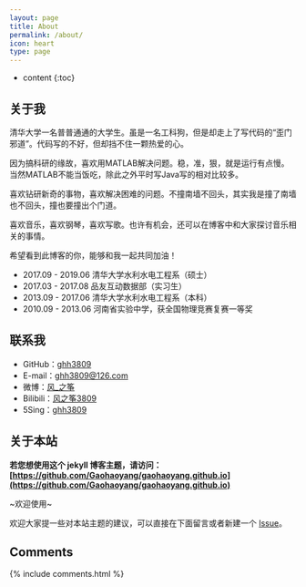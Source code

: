 ```yaml
---
layout: page
title: About
permalink: /about/
icon: heart
type: page
---
```


* content
{:toc}

## 关于我

清华大学一名普普通通的大学生。虽是一名工科狗，但是却走上了写代码的“歪门邪道”。代码写的不好，但却挡不住一颗热爱的心。

因为搞科研的缘故，喜欢用MATLAB解决问题。稳，准，狠，就是运行有点慢。当然MATLAB不能当饭吃，除此之外平时写Java写的相对比较多。

喜欢钻研新奇的事物，喜欢解决困难的问题。不撞南墙不回头，其实我是撞了南墙也不回头，撞也要撞出个门道。

喜欢音乐，喜欢钢琴，喜欢写歌。也许有机会，还可以在博客中和大家探讨音乐相关的事情。

希望看到此博客的你，能够和我一起共同加油！

* 2017.09 - 2019.06  清华大学水利水电工程系（硕士）
* 2017.03 - 2017.08  品友互动数据部（实习生）
* 2013.09 - 2017.06  清华大学水利水电工程系（本科）
* 2010.09 - 2013.06  河南省实验中学，获全国物理竞赛复赛一等奖

## 联系我

* GitHub：[ghh3809](https://github.com/ghh3809)
* E-mail：ghh3809@126.com
* 微博：[风_之筝](http://weibo.com/5893909585)
* Bilibili：[风之筝3809](https://space.bilibili.com/64501399)
* 5Sing：[ghh3809](http://5sing.kugou.com/35534696)

## 关于本站

**若您想使用这个 jekyll 博客主题，请访问：[https://github.com/Gaohaoyang/gaohaoyang.github.io](https://github.com/Gaohaoyang/gaohaoyang.github.io)**

~欢迎使用~

欢迎大家提一些对本站主题的建议，可以直接在下面留言或者新建一个 [Issue](https://github.com/Gaohaoyang/gaohaoyang.github.io/issues)。

## Comments

{% include comments.html %}
